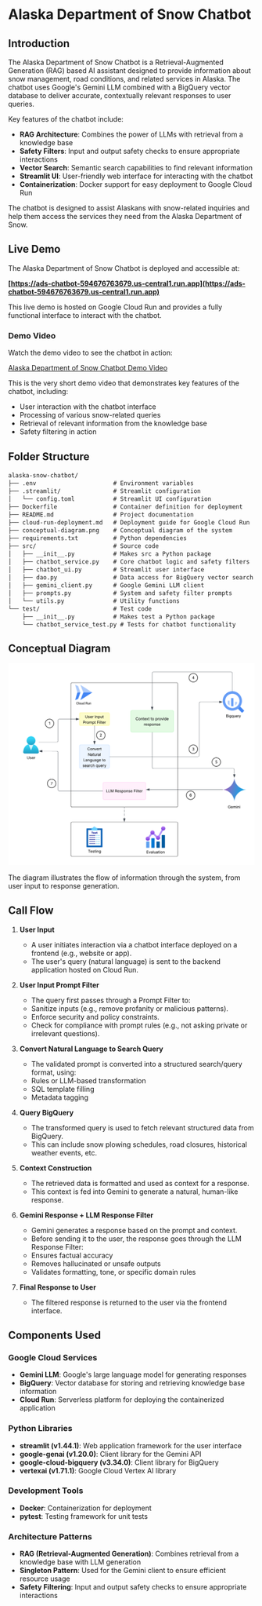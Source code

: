 # Alaska Department of Snow Chatbot

## Introduction

The Alaska Department of Snow Chatbot is a Retrieval-Augmented Generation (RAG) based AI assistant designed to provide information about snow management, road conditions, and related services in Alaska. The chatbot uses Google's Gemini LLM combined with a BigQuery vector database to deliver accurate, contextually relevant responses to user queries.

Key features of the chatbot include:
- **RAG Architecture**: Combines the power of LLMs with retrieval from a knowledge base
- **Safety Filters**: Input and output safety checks to ensure appropriate interactions
- **Vector Search**: Semantic search capabilities to find relevant information
- **Streamlit UI**: User-friendly web interface for interacting with the chatbot
- **Containerization**: Docker support for easy deployment to Google Cloud Run

The chatbot is designed to assist Alaskans with snow-related inquiries and help them access the services they need from the Alaska Department of Snow.

## Live Demo

The Alaska Department of Snow Chatbot is deployed and accessible at:

**[https://ads-chatbot-594676763679.us-central1.run.app](https://ads-chatbot-594676763679.us-central1.run.app)**

This live demo is hosted on Google Cloud Run and provides a fully functional interface to interact with the chatbot.

### Demo Video

Watch the demo video to see the chatbot in action:

[Alaska Department of Snow Chatbot Demo Video](Alaska%20Department%20of%20snow%20Chatbot%20demo.mp4)

This is the very short demo video that demonstrates key features of the chatbot, including:
- User interaction with the chatbot interface
- Processing of various snow-related queries
- Retrieval of relevant information from the knowledge base
- Safety filtering in action

## Folder Structure

```
alaska-snow-chatbot/
├── .env                      # Environment variables
├── .streamlit/               # Streamlit configuration
│   └── config.toml           # Streamlit UI configuration
├── Dockerfile                # Container definition for deployment
├── README.md                 # Project documentation
├── cloud-run-deployment.md   # Deployment guide for Google Cloud Run
├── conceptual-diagram.png    # Conceptual diagram of the system
├── requirements.txt          # Python dependencies
├── src/                      # Source code
│   ├── __init__.py           # Makes src a Python package
│   ├── chatbot_service.py    # Core chatbot logic and safety filters
│   ├── chatbot_ui.py         # Streamlit user interface
│   ├── dao.py                # Data access for BigQuery vector search
│   ├── gemini_client.py      # Google Gemini LLM client
│   ├── prompts.py            # System and safety filter prompts
│   └── utils.py              # Utility functions
└── test/                     # Test code
    ├── __init__.py           # Makes test a Python package
    └── chatbot_service_test.py # Tests for chatbot functionality
```

## Conceptual Diagram

![Conceptual Diagram](conceptual-diagram.png)

The diagram illustrates the flow of information through the system, from user input to response generation.

## Call Flow

1. **User Input**
   - A user initiates interaction via a chatbot interface deployed on a frontend (e.g., website or app).
   - The user's query (natural language) is sent to the backend application hosted on Cloud Run.

2. **User Input Prompt Filter**
   - The query first passes through a Prompt Filter to:
   - Sanitize inputs (e.g., remove profanity or malicious patterns).
   - Enforce security and policy constraints.
   - Check for compliance with prompt rules (e.g., not asking private or irrelevant questions).

3. **Convert Natural Language to Search Query**
   - The validated prompt is converted into a structured search/query format, using:
   - Rules or LLM-based transformation
   - SQL template filling
   - Metadata tagging

4. **Query BigQuery**
   - The transformed query is used to fetch relevant structured data from BigQuery.
   - This can include snow plowing schedules, road closures, historical weather events, etc.

5. **Context Construction**
   - The retrieved data is formatted and used as context for a response.
   - This context is fed into Gemini to generate a natural, human-like response.

6. **Gemini Response + LLM Response Filter**
   - Gemini generates a response based on the prompt and context.
   - Before sending it to the user, the response goes through the LLM Response Filter:
   - Ensures factual accuracy
   - Removes hallucinated or unsafe outputs
   - Validates formatting, tone, or specific domain rules

7. **Final Response to User**
   - The filtered response is returned to the user via the frontend interface.

## Components Used

### Google Cloud Services

- **Gemini LLM**: Google's large language model for generating responses
- **BigQuery**: Vector database for storing and retrieving knowledge base information
- **Cloud Run**: Serverless platform for deploying the containerized application

### Python Libraries

- **streamlit (v1.44.1)**: Web application framework for the user interface
- **google-genai (v1.20.0)**: Client library for the Gemini API
- **google-cloud-bigquery (v3.34.0)**: Client library for BigQuery
- **vertexai (v1.71.1)**: Google Cloud Vertex AI library

### Development Tools

- **Docker**: Containerization for deployment
- **pytest**: Testing framework for unit tests

### Architecture Patterns

- **RAG (Retrieval-Augmented Generation)**: Combines retrieval from a knowledge base with LLM generation
- **Singleton Pattern**: Used for the Gemini client to ensure efficient resource usage
- **Safety Filtering**: Input and output safety checks to ensure appropriate interactions
